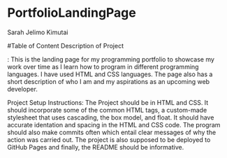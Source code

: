 # PortfolioLandingPage
Sarah Jelimo Kimutai

#Table of Content
Description of Project

: This is the landing page for my programming portfolio to showcase my work over time as I learn how to program in different programming languages. I have used HTML and CSS languages. The page also has a short description of who I am and my aspirations as an upcoming web developer.


Project Setup Instructions: The Project should be in HTML and CSS. It should incorporate some of the common HTML tags, a custom-made stylesheet that uses cascading, the box model, and float. It should have accurate identation and spacing in the HTML and CSS code. The program should also make commits often which entail clear messages of why the action was carried out. The project is also supposed to be deployed to GitHub Pages and finally, the README should be informative.
